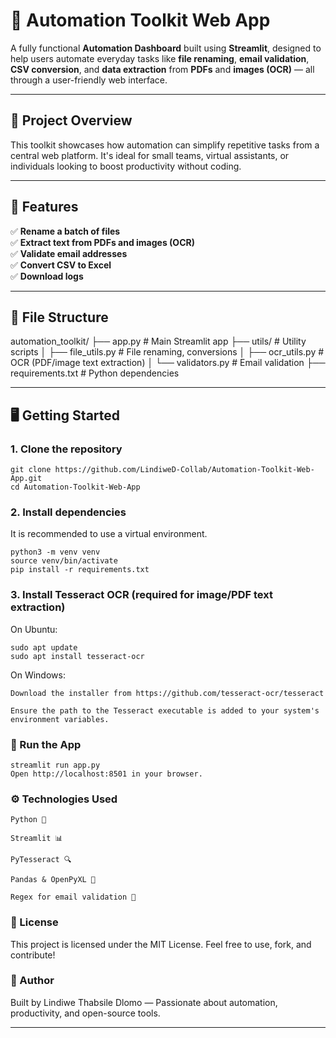 # 🚀 Automation Toolkit Web App

A fully functional **Automation Dashboard** built using **Streamlit**, designed to help users automate everyday tasks like **file renaming**, **email validation**, **CSV conversion**, and **data extraction** from **PDFs** and **images (OCR)** — all through a user-friendly web interface.

---

## 🔧 Project Overview

This toolkit showcases how automation can simplify repetitive tasks from a central web platform. It's ideal for small teams, virtual assistants, or individuals looking to boost productivity without coding.

---

## 🧰 Features

✅ **Rename a batch of files**  
✅ **Extract text from PDFs and images (OCR)**  
✅ **Validate email addresses**  
✅ **Convert CSV to Excel**  
✅ **Download logs**  

---

## 📁 File Structure

automation_toolkit/
├── app.py # Main Streamlit app
├── utils/ # Utility scripts
│ ├── file_utils.py # File renaming, conversions
│ ├── ocr_utils.py # OCR (PDF/image text extraction)
│ └── validators.py # Email validation
├── requirements.txt # Python dependencies


---

## 🖥️ Getting Started

### 1. Clone the repository

```
git clone https://github.com/LindiweD-Collab/Automation-Toolkit-Web-App.git
cd Automation-Toolkit-Web-App
```
### 2. Install dependencies
It is recommended to use a virtual environment.
```
python3 -m venv venv
source venv/bin/activate
pip install -r requirements.txt
```
### 3. Install Tesseract OCR (required for image/PDF text extraction)
On Ubuntu:
```
sudo apt update
sudo apt install tesseract-ocr
```

On Windows:
```
Download the installer from https://github.com/tesseract-ocr/tesseract

Ensure the path to the Tesseract executable is added to your system's environment variables.
```

### 🚀 Run the App
```
streamlit run app.py
Open http://localhost:8501 in your browser.
```

### ⚙️ Technologies Used
```
Python 🐍

Streamlit 📊

PyTesseract 🔍

Pandas & OpenPyXL 📁

Regex for email validation 📧
```

### 📄 License
This project is licensed under the MIT License.
Feel free to use, fork, and contribute!


### 🧠 Author
Built by Lindiwe Thabsile Dlomo — Passionate about automation, productivity, and open-source tools.


---

